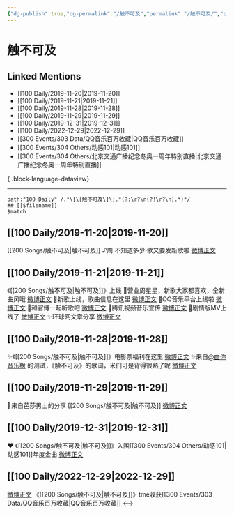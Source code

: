 ```yaml
---
{"dg-publish":true,"dg-permalink":"/触不可及","permalink":"/触不可及/","created":"2022-12-30T17:31:21.000+08:00","updated":"2023-04-10T15:56:54.000+08:00"}
---
```


# 触不可及

## Linked Mentions
- [[100 Daily/2019-11-20\|2019-11-20]]
- [[100 Daily/2019-11-21\|2019-11-21]]
- [[100 Daily/2019-11-28\|2019-11-28]]
- [[100 Daily/2019-11-29\|2019-11-29]]
- [[100 Daily/2019-12-31\|2019-12-31]]
- [[100 Daily/2022-12-29\|2022-12-29]]
- [[300 Events/303 Data/QQ音乐百万收藏\|QQ音乐百万收藏]]
- [[300 Events/304 Others/动感101\|动感101]]
- [[300 Events/304 Others/北京交通广播纪念冬奥一周年特别直播\|北京交通广播纪念冬奥一周年特别直播]]

{ .block-language-dataview}

---

```expander
path:"100 Daily" /.*\[\[触不可及\]\].*(?:\r?\n(?!\r?\n).*)*/
## [[$filename]]
$match
```
## [[100 Daily/2019-11-20\|2019-11-20]]
[[200 Songs/触不可及\|触不可及]]
♪周·不知道多少·歌又要发新歌啦
[微博正文](https://m.weibo.cn/6466290670/4440768783070317)
## [[100 Daily/2019-11-21\|2019-11-21]]
《[[200 Songs/触不可及\|触不可及]]》上线
🌟营业周星星，新歌大家都喜欢，全新曲风哦 [微博正文](https://m.weibo.cn/6466290670/4441023704671478)
🌟新歌上线，歌曲信息在这里 [微博正文](https://m.weibo.cn/6466290670/4440995556907975)
🌟QQ音乐平台上线啦 [微博正文](https://m.weibo.cn/6466290670/4440996572364870)
🌟和官博一起听歌吧 [微博正文](https://m.weibo.cn/6466290670/4441000410232444)
🌟腾讯视频音乐宣传 [微博正文](https://m.weibo.cn/6466290670/4441005174314375)
🌟剧情版MV上线了 [微博正文](https://m.weibo.cn/6466290670/4441014397364434)
✨环球网文章分享 [微博正文](https://m.weibo.cn/6466290670/4441217972062324)
## [[100 Daily/2019-11-28\|2019-11-28]]
✨《[[200 Songs/触不可及\|触不可及]]》电影票福利在这里 [微博正文](https://m.weibo.cn/6466290670/4443727763926025)
✨来自[@由你音乐榜](https://weibo.com/n/%E7%94%B1%E4%BD%A0%E9%9F%B3%E4%B9%90%E6%A6%9C) 的测试，《触不可及》的歌词，米们可是背得很熟了呢 [微博正文](https://m.weibo.cn/6466290670/4443709200170059)
## [[100 Daily/2019-11-29\|2019-11-29]]
🐰来自芭莎男士的分享 [[200 Songs/触不可及\|触不可及]]
[微博正文](https://m.weibo.cn/6466290670/4444026704878269)
## [[100 Daily/2019-12-31\|2019-12-31]]
❤️ 《[[200 Songs/触不可及\|触不可及]]》入围[[300 Events/304 Others/动感101\|动感101]]年度金曲
[微博正文](https://m.weibo.cn/6466290670/4455525414093219)
## [[100 Daily/2022-12-29\|2022-12-29]]
[微博正文](https://m.weibo.cn/6355984955/4852053833422659) 《[[200 Songs/触不可及\|触不可及]]》tme收获[[300 Events/303 Data/QQ音乐百万收藏\|QQ音乐百万收藏]]
<-->